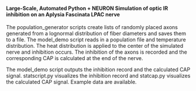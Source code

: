 #### Large-Scale, Automated Python + NEURON Simulation of optic IR inhibition on an Aplysia Fascinata LPAC nerve

The population_generator scripts create lists of randomly placed axons generated from a lognormal distribution of fiber diameters and saves them to a file.
The model_demo script reads in a population file and temperature distribution. The heat distribution is applied to the center of the simulated nerve and inhibition occurs. The inhibition of the axons is recorded and the corresponding CAP is calculated at the end of the nerve.

The model_demo script outputs the inhibition record and the calculated CAP signal. statscript.py visualizes the inhibition record and statcap.py visualizes the calculated CAP signal. Example data are available.
